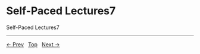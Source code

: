 # Self-Paced Lectures7

Self-Paced Lectures7


---
[← Prev](/pages/page-289.md) &nbsp; [Top](/index.md) &nbsp; [Next →](/pages/page-291.md)
